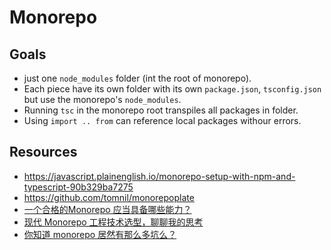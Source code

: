# Monorepo

## Goals

- just one `node_modules` folder (int the root of monorepo).
- Each piece have its own folder with its own `package.json`, `tsconfig.json` but use the monorepo's `node_modules`.
- Running `tsc` in the monorepo root transpiles all packages in folder.
- Using `import .. from` can reference local packages withour errors.



## Resources
- https://javascript.plainenglish.io/monorepo-setup-with-npm-and-typescript-90b329ba7275
- https://github.com/tomnil/monorepoplate
- [一个合格的Monorepo 应当具备哪些能力？](https://mp.weixin.qq.com/s?__biz=MzkzMjIxNTcyMA==&mid=2247490383&idx=1&sn=f15dd8c0b3019dde422e409968d15f10&chksm=c25e7588f529fc9eb59f9fae5c7e405be352ab4869970faa710d4ccc548fe616e97e00fe87f6&mpshare=1&scene=1&srcid=0607da16mwH6M3Au2ZqkZPR5&sharer_sharetime=1654558869508&sharer_shareid=96a8492c25d6f34c62f45fbd7a70f576&version=4.0.6.6516&platform=win#rd)
- [现代 Monorepo 工程技术选型，聊聊我的思考](https://mp.weixin.qq.com/s?__biz=Mzg4MTYwMzY1Mw==&mid=2247502891&idx=1&sn=1ba8a8b30398d1f2f4164df93e109024&chksm=cf61e901f81660176853a738e2eaeb075e258263c1637c72ef22c02ad950a367eb7c3dd7d37c&mpshare=1&scene=1&srcid=06079eWZgmb03r4UTgM0Wr7H&sharer_sharetime=1654558898175&sharer_shareid=96a8492c25d6f34c62f45fbd7a70f576&version=4.0.6.6516&platform=win#rd)
- [你知道 monorepo 居然有那么多坑么？](https://blog.csdn.net/qiwoo_weekly/article/details/115713366)